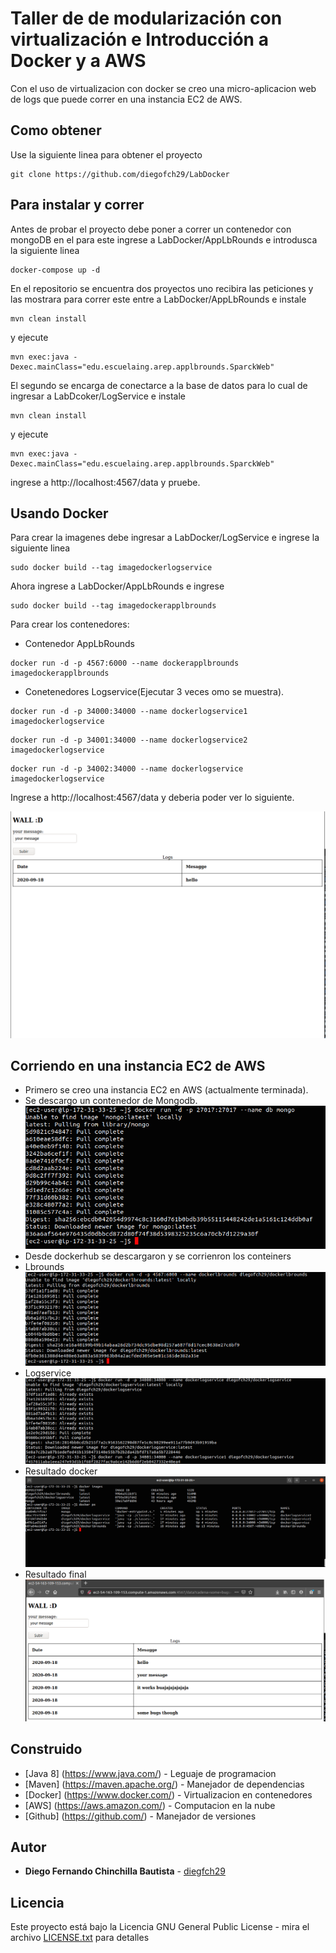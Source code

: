 # Taller de de modularización con virtualización e Introducción a Docker y a AWS

Con el uso de virtualizacion con docker se creo una micro-aplicacion web de logs que puede correr en una instancia EC2 de AWS.

## Como obtener
Use la siguiente linea para obtener el proyecto
  ```
  git clone https://github.com/diegofch29/LabDocker
  ```
## Para instalar y correr
  Antes de probar el proyecto debe poner a correr un contenedor con mongoDB en el para este ingrese a LabDocker/AppLbRounds e introdusca la siguiente linea
  ```
  docker-compose up -d
  ```
  
  En el repositorio se encuentra dos proyectos uno recibira las peticiones y las mostrara para correr este entre a LabDocker/AppLbRounds e instale
  ```
  mvn clean install
  ```
  y ejecute
  ```
  mvn exec:java -Dexec.mainClass="edu.escuelaing.arep.applbrounds.SparckWeb"
  ```
  
  El segundo se encarga de conectarce a la base de datos para lo cual de ingresar a LabDcoker/LogService e instale
  ```
  mvn clean install
  ```
  y ejecute
  ```
  mvn exec:java -Dexec.mainClass="edu.escuelaing.arep.applbrounds.SparckWeb"
  ```
  
  ingrese a http://localhost:4567/data y pruebe.
  

## Usando Docker
  Para crear la imagenes debe ingresar a LabDocker/LogService e ingrese la siguiente linea
  ```
  sudo docker build --tag imagedockerlogservice
  ```
  Ahora ingrese a LabDocker/AppLbRounds e ingrese
  ```
  sudo docker build --tag imagedockerapplbrounds
  ```
  Para crear los contenedores:
  * Contenedor AppLbRounds
   ```
   docker run -d -p 4567:6000 --name dockerapplbrounds imagedockerapplbrounds 
   ```
  * Conetenedores Logservice(Ejecutar 3 veces omo se muestra).
  ```
  docker run -d -p 34000:34000 --name dockerlogservice1 imagedockerlogservice
  ```
  ```
  docker run -d -p 34001:34000 --name dockerlogservice2 imagedockerlogservice
  ```
  ```
  docker run -d -p 34002:34000 --name dockerlogservice imagedockerlogservice
  ```
  
  Ingrese a http://localhost:4567/data y deberia poder ver lo siguiente.
  
  ![Principal](/images/proof.png)
  
  ## Corriendo en una instancia EC2 de AWS
  
  * Primero se creo una instancia EC2 en AWS (actualmente terminada).
  * Se descargo un contenedor de Mongodb.
    ![mongodb](/images/MongoContainer.png)
  * Desde dockerhub se descargaron y se corrienron los conteiners
  * Lbrounds
    ![lbrounds](/images/lbrounds.png)
  * Logservice
    ![logservice](/images/logservice1.png)
  * Resultado docker
    ![AWSdocker](/images/AWSDocker.png)
  * Resultado final
    ![proof](/images/goof.png)
  
  ## Construido  
    
   * [Java 8] (https://www.java.com/) - Leguaje de programacion
   * [Maven] (https://maven.apache.org/) - Manejador de dependencias
   * [Docker] (https://www.docker.com/) - Virtualizacion en contenedores
   * [AWS] (https://aws.amazon.com/) - Computacion en la nube
   * [Github] (https://github.com/) - Manejador de versiones
  
  ## Autor
  
   * **Diego Fernando Chinchilla Bautista** - [diegfch29](https://github.com/diegofch29)
    
  ## Licencia
    
   Este proyecto está bajo la Licencia GNU General Public License - mira el archivo [LICENSE.txt](LICENSE.txt) para detalles

    


